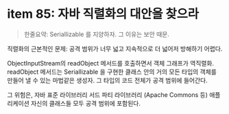 # item 85: 자바 직렬화의 대안을 찾으라
> 한줄요약: Seriallizable 를 지양하자. 그 이유는 보안 때문.

직렬화의 근본적인 문제: 공격 범위가 너무 넓고 지속적으로 더 넓어저 방해하기 어렵다.

ObjectInputStream의 readObject 메서드를 호출하면서 객체 그래프가 역직렬화.
readObject 메서드는 Seriallizable 을 구현한 클래스 안의 거의 모든 타입의 객체를 만들어 낼 수 있는 마법같은 생성자.
그 타입의 코드 전체가 공격 범위에 들어간다.

그 위험은,
자바 표준 라이브러리
서드 파티 라이브러리 (Apache Commons 등)
애플리케이션 자신의 클래스들
모두 공격 범위에 포함된다.

